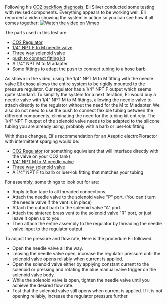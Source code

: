 Following his [CO2 backflow diagnosis](1.%20CO2%20backflow%20diagnosis%20-%20Eli%20Silver.md), Eli Silver conducted some testing with revised components. Everything appears to be working well.  Eli recorded a video showing the system in action so you can see how it all comes together: 
[![Watch the video on Vimeo](https://vumbnail.com/1127824943.jpg)](https://vimeo.com/1127824943)

The parts used in this test are:
- [CO2 Regulator](https://www.amazon.com/dp/B0CP98JBCL/?coliid=I31R3M4KGH3J9Q&colid=3BA60TTIEFPNP&ref_=list_c_wl_lv_ov_lig_dp_it&th=1)
- [1/4" NPT F to M needle valve](https://www.amazon.com/dp/B08BNRTHBX/?coliid=I1Q3WKAYTHH755&colid=3BA60TTIEFPNP&psc=1&ref_=list_c_wl_lv_ov_lig_dp_it)
- [Three way solenoid valve](https://www.amazon.com/dp/B0BWDR2L7S/?coliid=I1AJR5OT4AT4H5&colid=3BA60TTIEFPNP&psc=1&ref_=list_c_wl_lv_ov_lig_dp_it)
- [push to connect fitting kit](https://www.amazon.com/dp/B0DM1YXHDL/?coliid=I1MDEH4TOK2VHL&colid=3BA60TTIEFPNP&psc=1&ref_=list_c_wl_lv_ov_lig_dp_it)
- A 1/4" NPT M to M adapter 
- Some fittings to adapt the push to connect tubing to a hose barb

As shown in the video, using the 1/4" NPT M to M fitting with the needle valve Eli chose allows the entire system to be rigidly mounted to the pressure regulator. Our regulator has a 1/4" NPT F output which seems quite standard. To simplify the system for a next iteration, Eli would buy a needle valve with 1/4" NPT M to M fittings, allowing the needle valve to attach directly to the regulator without the need for the M to M adapter. We also do not need to use the push to connect flexible tubing between the different components, eliminating the need for the tubing kit entirely. The 1/4" NPT F output of the solenoid valve needs to be adapted to the silicone tubing you are already using, probably with a barb or luer-lok fitting.

With these changes, Eli's recommendation for an Aseptic electroPioractor with intermittent sparging would be:
- [CO2 Regulator](https://www.amazon.com/dp/B0CP98JBCL/?coliid=I31R3M4KGH3J9Q&colid=3BA60TTIEFPNP&ref_=list_c_wl_lv_ov_lig_dp_it&th=1) (or something equivalent that will interface directly with the valve on your CO2 tank)
- [1/4" NPT M to M needle valve](https://www.amazon.com/PIC-NV-B-1-4-MXM-Needle-Connection/dp/B00FBQ2GKU/ref=sr_1_26?crid=3C0XM6BVH5WXO&dib=eyJ2IjoiMSJ9.e941u_ZLkt4bY2D7gFl6Yuz84_kGJ7Hi0unmSKY-9WsXh82NY-am_Zx078V3wIbkVhm1v-tkH-lRBCDeJImar-Bs2unWY_cv1QgsJAim4fVADk1ac2tXlDOYwJnPiy2cL8f_hECZP2Kc4QPl1FCRfmYEDZJlF4KhLyb6rNQFrSxgYgsRXGI5_9vbZ4u7TLF-qsIrP6tXTvsvWGV20PECkA.dQMoPJa9E4P5p4miZbGMn0O4SZKxKrYL1QCAJDxU4rU&dib_tag=se&keywords=1%2F4%22%2BM%2Bto%2BM%2Bneedle%2Bvalve&qid=1760045559&sprefix=1%2F4%2Bm%2Bto%2Bm%2Bneedle%2Bvalve%2B%2Caps%2C82&sr=8-26&xpid=eTh1TG8Rgj-c_&th=1)
- [Three way solenoid valve](https://www.amazon.com/dp/B0BWDR2L7S/?coliid=I1AJR5OT4AT4H5&colid=3BA60TTIEFPNP&psc=1&ref_=list_c_wl_lv_ov_lig_dp_it)
- A 1/4" NPT F to barb or luer-lok fitting that matches your tubing

For assembly, some things to look out for are:
- Apply teflon tape to all threaded connections.
- Attach the needle valve to the solenoid valve "P" port. (You can't turn the needle valve if the vent is in place)
- Attach the output barb to the solenoid valve "A" port. 
- Attach the sintered brass vent to the solenoid valve "R" port, or just leave it open up to you.
- Then attach the entire assembly to the regulator by threading the needle valve input to the regulator output.

To adjust the pressure and flow rate, Here is the procedure Eli followed:
- Open the needle valve all the way.
- Leaving the needle valve open, increase the regulator pressure until the solenoid valve opens reliably when current is applied.
- Open the solenoid valve either by applying constant current to the solenoid or pressing and rotating the blue manual valve trigger on the solenoid valve body.
- While the solenoid valve is open, tighten the needle valve until you achieve the desired flow rate. 
- Test that the solenoid valve still opens when current is applied. If it is not opening reliably, increase the regulator pressure further.
